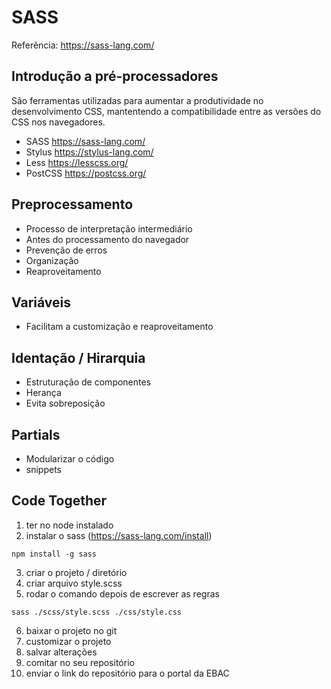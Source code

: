 # SASS
Referência: https://sass-lang.com/

## Introdução a pré-processadores
São ferramentas utilizadas para aumentar a produtividade no desenvolvimento CSS, mantentendo a compatibilidade entre as versões do CSS nos navegadores.

- SASS https://sass-lang.com/
- Stylus https://stylus-lang.com/
- Less https://lesscss.org/ 
- PostCSS https://postcss.org/

## Preprocessamento
- Processo de interpretação intermediário
- Antes do processamento do navegador
- Prevenção de erros
- Organização 
- Reaproveitamento

## Variáveis
- Facilitam a customização e reaproveitamento

## Identação / Hirarquia
- Estruturação de componentes
- Herança
- Evita sobreposição

## Partials
- Modularizar o código
- snippets 









## Code Together

1. ter no node instalado
2. instalar o sass (https://sass-lang.com/install)
```
npm install -g sass    
```
3. criar o projeto / diretório
4. criar arquivo style.scss
5. rodar o comando depois de escrever as regras
```
sass ./scss/style.scss ./css/style.css 
```

6. baixar o projeto no git
7. customizar o projeto 
8. salvar alterações
9. comitar no seu repositório
10. enviar o link do repositório para o portal da EBAC
